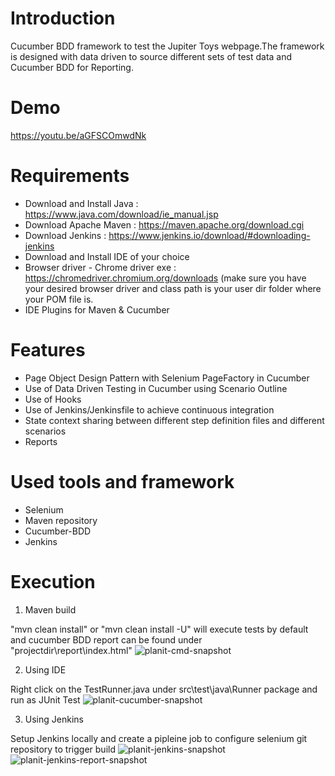 # **Introduction**

Cucumber BDD framework to test the Jupiter Toys webpage.The framework is designed with data driven to source different sets of test data and Cucumber BDD for Reporting.

# **Demo**

https://youtu.be/aGFSCOmwdNk

# **Requirements**

- Download and Install Java : https://www.java.com/download/ie_manual.jsp
- Download Apache Maven : https://maven.apache.org/download.cgi 
- Download Jenkins : https://www.jenkins.io/download/#downloading-jenkins
- Download and Install IDE of your choice
- Browser driver - Chrome driver exe : https://chromedriver.chromium.org/downloads
(make sure you have your desired browser driver and class path is your user dir folder where your POM file is.
- IDE Plugins for Maven & Cucumber

# **Features**

- Page Object Design Pattern with Selenium PageFactory in Cucumber
- Use of Data Driven Testing in Cucumber using Scenario Outline
- Use of Hooks
- Use of Jenkins/Jenkinsfile to achieve continuous integration
- State context sharing between different step definition files and different scenarios
- Reports

# **Used tools and framework**
- Selenium
- Maven repository
- Cucumber-BDD
- Jenkins

# **Execution**

1. Maven build

 "mvn clean install" or "mvn clean install -U" will execute tests by default and cucumber BDD report can be found under "projectdir\report\index.html"
 ![planit-cmd-snapshot](https://user-images.githubusercontent.com/68452571/222955569-82d31ff1-d75e-4558-9621-f0eee9bf4a7d.png)
 
2. Using IDE

Right click on the TestRunner.java under src\test\java\Runner package and run as JUnit Test
![planit-cucumber-snapshot](https://user-images.githubusercontent.com/68452571/222955589-58f66e62-2f1c-4041-8a02-9376d121b042.png)

3. Using Jenkins

Setup Jenkins locally and create a pipleine job to configure selenium git repository to trigger build 
![planit-jenkins-snapshot](https://user-images.githubusercontent.com/68452571/222955668-24592447-79ba-4a57-883f-ae07a80d2633.png)
![planit-jenkins-report-snapshot](https://user-images.githubusercontent.com/68452571/222955674-8103893e-a62a-49e2-ac44-e4d889a90265.png)
